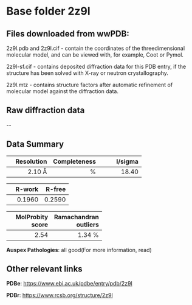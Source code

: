 # Base folder 2z9l

## Files downloaded from wwPDB:

2z9l.pdb and 2z9l.cif - contain the coordinates of the threedimensional molecular model, and can be viewed with, for example, Coot or Pymol.

2z9l-sf.cif - contains deposited diffraction data for this PDB entry, if the structure has been solved with X-ray or neutron crystallography.

2z9l.mtz - contains structure factors after automatic refinement of molecular model against the diffraction data.

## Raw diffraction data

--<br> 

## Data Summary
|   | Resolution | Completeness| I/sigma |
|---|-------------:|----------------:|--------------:|
|   |2.10 Å|      %|<img width=50/>18.40|

|   | **R-work**| **R-free**   
|---|-------------:|----------------:|           
||  0.1960|  0.2590|

|   |**MolProbity<br>score**| **Ramachandran<br>outliers** 
|---|-------------:|----------------:|
||  2.54|  1.34 %|

**Auspex Pathologies**: all good(For more information, read)

 



## Other relevant links 
**PDBe**:  https://www.ebi.ac.uk/pdbe/entry/pdb/2z9l
 
**PDBr**: https://www.rcsb.org/structure/2z9l 

